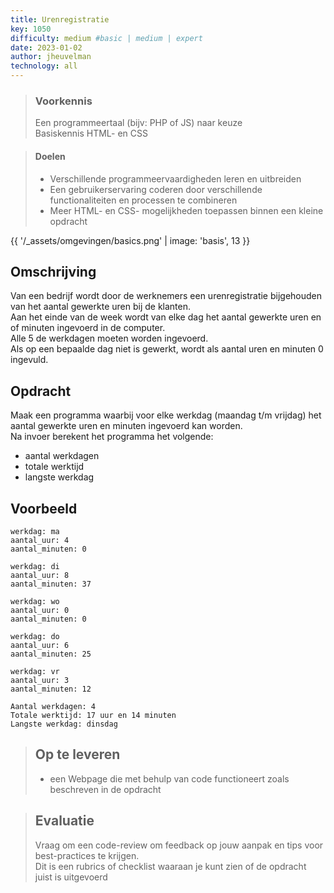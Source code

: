 ```yaml
---
title: Urenregistratie
key: 1050
difficulty: medium #basic | medium | expert
date: 2023-01-02
author: jheuvelman
technology: all
---
```


> ### Voorkennis
> Een programmeertaal (bijv: PHP of JS) naar keuze<br>
> Basiskennis HTML- en CSS

> #### Doelen
> * Verschillende programmeervaardigheden leren en uitbreiden
> * Een gebruikerservaring coderen door verschillende functionaliteiten en processen te combineren
> * Meer HTML- en CSS- mogelijkheden toepassen binnen een kleine opdracht

{{ '/_assets/omgevingen/basics.png'  | image: 'basis', 13 }}

## Omschrijving
Van een bedrijf wordt door de werknemers een urenregistratie bijgehouden van het aantal gewerkte uren bij de klanten.  
Aan het einde van de week wordt van elke dag het aantal gewerkte uren en of minuten ingevoerd in de computer.  
Alle 5 de werkdagen moeten worden ingevoerd.  
Als op een bepaalde dag niet is gewerkt, wordt als aantal uren en minuten 0 ingevuld.

## Opdracht
Maak een programma waarbij voor elke werkdag (maandag t/m vrijdag) het aantal gewerkte uren en minuten ingevoerd kan worden.  
Na invoer berekent het programma het volgende:

- aantal werkdagen
- totale werktijd
- langste werkdag

## Voorbeeld
```shell
werkdag: ma
aantal_uur: 4
aantal_minuten: 0

werkdag: di
aantal_uur: 8
aantal_minuten: 37

werkdag: wo
aantal_uur: 0
aantal_minuten: 0

werkdag: do
aantal_uur: 6
aantal_minuten: 25

werkdag: vr
aantal_uur: 3
aantal_minuten: 12

Aantal werkdagen: 4
Totale werktijd: 17 uur en 14 minuten
Langste werkdag: dinsdag
```

> ## Op te leveren
> * een Webpage die met behulp van code functioneert zoals beschreven in de opdracht

> ## Evaluatie
> Vraag om een code-review om feedback op jouw aanpak en tips voor best-practices te krijgen.<br>
> Dit is een rubrics of checklist waaraan je kunt zien of de opdracht juist is uitgevoerd
